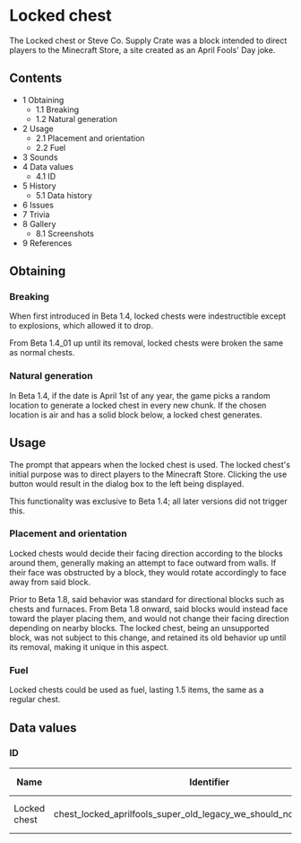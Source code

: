 # Locked chest
The Locked chest or Steve Co. Supply Crate was a block intended to direct players to the Minecraft Store, a site created as an April Fools' Day joke.

## Contents
- 1 Obtaining
	- 1.1 Breaking
	- 1.2 Natural generation
- 2 Usage
	- 2.1 Placement and orientation
	- 2.2 Fuel
- 3 Sounds
- 4 Data values
	- 4.1 ID
- 5 History
	- 5.1 Data history
- 6 Issues
- 7 Trivia
- 8 Gallery
	- 8.1 Screenshots
- 9 References

## Obtaining
### Breaking
When first introduced in Beta 1.4, locked chests were indestructible except to explosions, which allowed it to drop.

From Beta 1.4_01 up until its removal, locked chests were broken the same as normal chests.

### Natural generation
In Beta 1.4, if the date is April 1st of any year, the game picks a random location to generate a locked chest in every new chunk. If the chosen location is air and has a solid block below, a locked chest generates.

## Usage
The prompt that appears when the locked chest is used.
The locked chest's initial purpose was to direct players to the Minecraft Store. Clicking the use button would result in the dialog box to the left being displayed.

This functionality was exclusive to Beta 1.4; all later versions did not trigger this.


### Placement and orientation
Locked chests would decide their facing direction according to the blocks around them, generally making an attempt to face outward from walls. If their face was obstructed by a block, they would rotate accordingly to face away from said block.

Prior to Beta 1.8, said behavior was standard for directional blocks such as chests and furnaces. From Beta 1.8 onward, said blocks would instead face toward the player placing them, and would not change their facing direction depending on nearby blocks. The locked chest, being an unsupported block, was not subject to this change, and retained its old behavior up until its removal, making it unique in this aspect.

### Fuel
Locked chests could be used as fuel, lasting 1.5 items, the same as a regular chest.

## Data values
### ID
| Name         | Identifier                                                            | Numeric ID | Form         | Translation key       |
|--------------|-----------------------------------------------------------------------|------------|--------------|-----------------------|
| Locked chest | chest_locked_aprilfools_super_old_legacy_we_should_not_even_have_this | 95         | Block & Item | tile.lockedChest.name |


